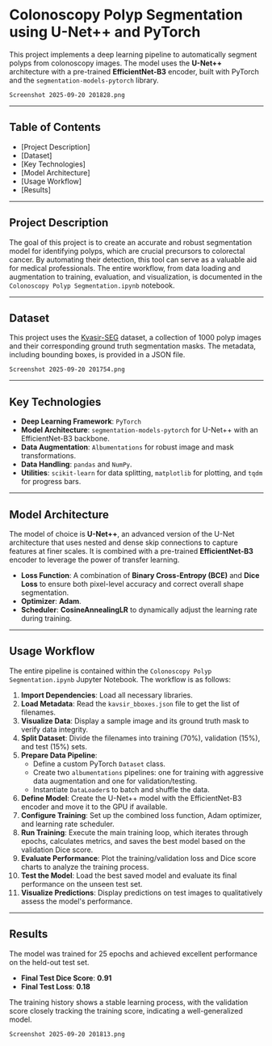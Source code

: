 # Colonoscopy Polyp Segmentation using U-Net++ and PyTorch

This project implements a deep learning pipeline to automatically segment polyps from colonoscopy images. The model uses the **U-Net++** architecture with a pre-trained **EfficientNet-B3** encoder, built with PyTorch and the `segmentation-models-pytorch` library.

`Screenshot 2025-09-20 201828.png`

-----

## Table of Contents

  - [Project Description]
  - [Dataset]
  - [Key Technologies]
  - [Model Architecture]
  - [Usage Workflow]
  - [Results]

-----

## Project Description

The goal of this project is to create an accurate and robust segmentation model for identifying polyps, which are crucial precursors to colorectal cancer. By automating their detection, this tool can serve as a valuable aid for medical professionals. The entire workflow, from data loading and augmentation to training, evaluation, and visualization, is documented in the `Colonoscopy Polyp Segmentation.ipynb` notebook.

-----

## Dataset

This project uses the [Kvasir-SEG](https://datasets.simula.no/kvasir-seg/) dataset, a collection of 1000 polyp images and their corresponding ground truth segmentation masks. The metadata, including bounding boxes, is provided in a JSON file.

`Screenshot 2025-09-20 201754.png`

-----

## Key Technologies

  - **Deep Learning Framework**: `PyTorch`
  - **Model Architecture**: `segmentation-models-pytorch` for U-Net++ with an EfficientNet-B3 backbone.
  - **Data Augmentation**: `Albumentations` for robust image and mask transformations.
  - **Data Handling**: `pandas` and `NumPy`.
  - **Utilities**: `scikit-learn` for data splitting, `matplotlib` for plotting, and `tqdm` for progress bars.

-----

## Model Architecture

The model of choice is **U-Net++**, an advanced version of the U-Net architecture that uses nested and dense skip connections to capture features at finer scales. It is combined with a pre-trained **EfficientNet-B3** encoder to leverage the power of transfer learning.

  - **Loss Function**: A combination of **Binary Cross-Entropy (BCE)** and **Dice Loss** to ensure both pixel-level accuracy and correct overall shape segmentation.
  - **Optimizer**: **Adam**.
  - **Scheduler**: **CosineAnnealingLR** to dynamically adjust the learning rate during training.

-----

## Usage Workflow

The entire pipeline is contained within the `Colonoscopy Polyp Segmentation.ipynb` Jupyter Notebook. The workflow is as follows:

1.  **Import Dependencies**: Load all necessary libraries.
2.  **Load Metadata**: Read the `kavsir_bboxes.json` file to get the list of filenames.
3.  **Visualize Data**: Display a sample image and its ground truth mask to verify data integrity.
4.  **Split Dataset**: Divide the filenames into training (70%), validation (15%), and test (15%) sets.
5.  **Prepare Data Pipeline**:
      - Define a custom PyTorch `Dataset` class.
      - Create two `albumentations` pipelines: one for training with aggressive data augmentation and one for validation/testing.
      - Instantiate `DataLoader`s to batch and shuffle the data.
6.  **Define Model**: Create the U-Net++ model with the EfficientNet-B3 encoder and move it to the GPU if available.
7.  **Configure Training**: Set up the combined loss function, Adam optimizer, and learning rate scheduler.
8.  **Run Training**: Execute the main training loop, which iterates through epochs, calculates metrics, and saves the best model based on the validation Dice score.
9.  **Evaluate Performance**: Plot the training/validation loss and Dice score charts to analyze the training process.
10. **Test the Model**: Load the best saved model and evaluate its final performance on the unseen test set.
11. **Visualize Predictions**: Display predictions on test images to qualitatively assess the model's performance.

-----

## Results

The model was trained for 25 epochs and achieved excellent performance on the held-out test set.

  - **Final Test Dice Score**: **0.91**
  - **Final Test Loss**: **0.18**

The training history shows a stable learning process, with the validation score closely tracking the training score, indicating a well-generalized model.

`Screenshot 2025-09-20 201813.png`
